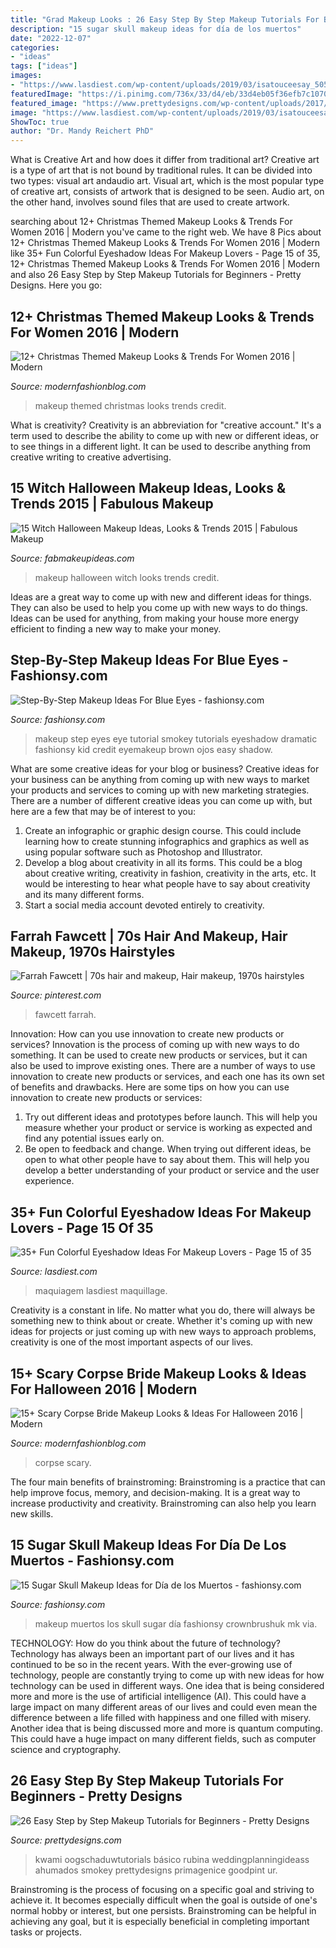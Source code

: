 ```yaml
---
title: "Grad Makeup Looks : 26 Easy Step By Step Makeup Tutorials For Beginners"
description: "15 sugar skull makeup ideas for día de los muertos"
date: "2022-12-07"
categories:
- "ideas"
tags: ["ideas"]
images:
- "https://www.lasdiest.com/wp-content/uploads/2019/03/isatouceesay_50556888_378440806220863_2872819835075358084_n-e1553957622426.jpg"
featuredImage: "https://i.pinimg.com/736x/33/d4/eb/33d4eb05f36efb7c10703992d99a95e1--farrah-fawcett-angels.jpg"
featured_image: "https://www.prettydesigns.com/wp-content/uploads/2017/12/12-easy-step-by-step-makeup-tutorials-for-beginners-6.jpg"
image: "https://www.lasdiest.com/wp-content/uploads/2019/03/isatouceesay_50556888_378440806220863_2872819835075358084_n-e1553957622426.jpg"
ShowToc: true
author: "Dr. Mandy Reichert PhD"
---
```



What is Creative Art and how does it differ from traditional art?
Creative art is a type of art that is not bound by traditional rules. It can be divided into two types: visual art andaudio art. Visual art, which is the most popular type of creative art, consists of artwork that is designed to be seen. Audio art, on the other hand, involves sound files that are used to create artwork.

	

		
searching about 12+ Christmas Themed Makeup Looks &amp; Trends For Women 2016 | Modern you've came to the right web. We have 8 Pics about 12+ Christmas Themed Makeup Looks &amp; Trends For Women 2016 | Modern like 35+ Fun Colorful Eyeshadow Ideas For Makeup Lovers - Page 15 of 35, 12+ Christmas Themed Makeup Looks &amp; Trends For Women 2016 | Modern and also 26 Easy Step by Step Makeup Tutorials for Beginners - Pretty Designs. Here you go:
		
    
## 12+ Christmas Themed Makeup Looks &amp; Trends For Women 2016 | Modern

<img loading=lazy src="http://modernfashionblog.com/wp-content/uploads/2016/12/12-Christmas-Themed-Makeup-Looks-Trends-For-Women-2016-8.jpg" onerror="this.onerror=null;this.src='https://tse1.mm.bing.net/th?id=OIP.ot-mce3R62jbbDYEXrCFfwAAAA&amp;pid=15.1';" alt="12+ Christmas Themed Makeup Looks &amp; Trends For Women 2016 | Modern">

_Source: modernfashionblog.com_

>makeup themed christmas looks trends credit. 

	

What is creativity?
Creativity is an abbreviation for "creative account." It's a term used to describe the ability to come up with new or different ideas, or to see things in a different light. It can be used to describe anything from creative writing to creative advertising.

    
## 15 Witch Halloween Makeup Ideas, Looks &amp; Trends 2015 | Fabulous Makeup

<img loading=lazy src="http://fabmakeupideas.com/wp-content/uploads/2015/10/15-Witch-Halloween-Makeup-Ideas-Looks-Trends-2015-9.jpg" onerror="this.onerror=null;this.src='https://tse4.mm.bing.net/th?id=OIP.mN2rX0WAMj7tzp8c-gbRHAHaJ3&amp;pid=15.1';" alt="15 Witch Halloween Makeup Ideas, Looks &amp; Trends 2015 | Fabulous Makeup">

_Source: fabmakeupideas.com_

>makeup halloween witch looks trends credit. 

	

Ideas are a great way to come up with new and different ideas for things. They can also be used to help you come up with new ways to do things. Ideas can be used for anything, from making your house more energy efficient to finding a new way to make your money.

    
## Step-By-Step Makeup Ideas For Blue Eyes - Fashionsy.com

<img loading=lazy src="https://fashionsy.com/wp-content/uploads/2014/12/4ecdf42ac814179d33b1441373eb2f9b-630x849.jpg" onerror="this.onerror=null;this.src='https://tse2.mm.bing.net/th?id=OIP.Tyc86xTOfm4SBYx0J7M9CgHaJ-&amp;pid=15.1';" alt="Step-By-Step Makeup Ideas For Blue Eyes - fashionsy.com">

_Source: fashionsy.com_

>makeup step eyes eye tutorial smokey tutorials eyeshadow dramatic fashionsy kid credit eyemakeup brown ojos easy shadow. 

	

What are some creative ideas for your blog or business?
Creative ideas for your business can be anything from coming up with new ways to market your products and services to coming up with new marketing strategies. There are a number of different creative ideas you can come up with, but here are a few that may be of interest to you: 
1) Create an infographic or graphic design course. This could include learning how to create stunning infographics and graphics as well as using popular software such as Photoshop and Illustrator. 
2) Develop a blog about creativity in all its forms. This could be a blog about creative writing, creativity in fashion, creativity in the arts, etc. It would be interesting to hear what people have to say about creativity and its many different forms. 
3) Start a social media account devoted entirely to creativity.

    
## Farrah Fawcett | 70s Hair And Makeup, Hair Makeup, 1970s Hairstyles

<img loading=lazy src="https://i.pinimg.com/736x/33/d4/eb/33d4eb05f36efb7c10703992d99a95e1--farrah-fawcett-angels.jpg" onerror="this.onerror=null;this.src='https://tse2.mm.bing.net/th?id=OIP.n6DFr-ldh1JQfQZ5-a0pSwHaKk&amp;pid=15.1';" alt="Farrah Fawcett | 70s hair and makeup, Hair makeup, 1970s hairstyles">

_Source: pinterest.com_

>fawcett farrah. 

	

Innovation: How can you use innovation to create new products or services?
Innovation is the process of coming up with new ways to do something. It can be used to create new products or services, but it can also be used to improve existing ones. There are a number of ways to use innovation to create new products or services, and each one has its own set of benefits and drawbacks. Here are some tips on how you can use innovation to create new products or services: 
1. Try out different ideas and prototypes before launch. This will help you measure whether your product or service is working as expected and find any potential issues early on. 
2. Be open to feedback and change. When trying out different ideas, be open to what other people have to say about them. This will help you develop a better understanding of your product or service and the user experience. 

    
## 35+ Fun Colorful Eyeshadow Ideas For Makeup Lovers - Page 15 Of 35

<img loading=lazy src="https://www.lasdiest.com/wp-content/uploads/2019/03/isatouceesay_50556888_378440806220863_2872819835075358084_n-e1553957622426.jpg" onerror="this.onerror=null;this.src='https://tse1.mm.bing.net/th?id=OIP.uMuCz-EZiD9S5zcYRvrAAAHaMJ&amp;pid=15.1';" alt="35+ Fun Colorful Eyeshadow Ideas For Makeup Lovers - Page 15 of 35">

_Source: lasdiest.com_

>maquiagem lasdiest maquillage. 

	

Creativity is a constant in life. No matter what you do, there will always be something new to think about or create. Whether it's coming up with new ideas for projects or just coming up with new ways to approach problems, creativity is one of the most important aspects of our lives.

    
## 15+ Scary Corpse Bride Makeup Looks &amp; Ideas For Halloween 2016 | Modern

<img loading=lazy src="https://modernfashionblog.com/wp-content/uploads/2016/09/15-Scary-Corpse-Bride-Makeup-Looks-Ideas-For-Halloween-2016-2.jpg" onerror="this.onerror=null;this.src='https://tse3.mm.bing.net/th?id=OIP.w8gfJ6w0PUzYlVkUXmL_oQHaJ4&amp;pid=15.1';" alt="15+ Scary Corpse Bride Makeup Looks &amp; Ideas For Halloween 2016 | Modern">

_Source: modernfashionblog.com_

>corpse scary. 

	

The four main benefits of brainstroming:
Brainstroming is a practice that can help improve focus, memory, and decision-making. It is a great way to increase productivity and creativity. Brainstroming can also help you learn new skills.

    
## 15 Sugar Skull Makeup Ideas For Día De Los Muertos - Fashionsy.com

<img loading=lazy src="https://fashionsy.com/wp-content/uploads/2016/11/anna20-630x840.jpeg" onerror="this.onerror=null;this.src='https://tse1.mm.bing.net/th?id=OIP.ey1UDIxS4ROqBGEgUSby7AHaJ4&amp;pid=15.1';" alt="15 Sugar Skull Makeup Ideas for Día de los Muertos - fashionsy.com">

_Source: fashionsy.com_

>makeup muertos los skull sugar día fashionsy crownbrushuk mk via. 

	

TECHNOLOGY: How do you think about the future of technology?
Technology has always been an important part of our lives and it has continued to be so in the recent years. With the ever-growing use of technology, people are constantly trying to come up with new ideas for how technology can be used in different ways. One idea that is being considered more and more is the use of artificial intelligence (AI). This could have a large impact on many different areas of our lives and could even mean the difference between a life filled with happiness and one filled with misery. Another idea that is being discussed more and more is quantum computing. This could have a huge impact on many different fields, such as computer science and cryptography.

    
## 26 Easy Step By Step Makeup Tutorials For Beginners - Pretty Designs

<img loading=lazy src="https://www.prettydesigns.com/wp-content/uploads/2017/12/12-easy-step-by-step-makeup-tutorials-for-beginners-6.jpg" onerror="this.onerror=null;this.src='https://tse3.mm.bing.net/th?id=OIP.zD67PVTOg3NCYH4CgGTNbwHaHa&amp;pid=15.1';" alt="26 Easy Step by Step Makeup Tutorials for Beginners - Pretty Designs">

_Source: prettydesigns.com_

>kwami oogschaduwtutorials básico rubina weddingplanningideass ahumados smokey prettydesigns primagenice goodpint ur. 

	

Brainstroming is the process of focusing on a specific goal and striving to achieve it. It becomes especially difficult when the goal is outside of one's normal hobby or interest, but one persists. Brainstroming can be helpful in achieving any goal, but it is especially beneficial in completing important tasks or projects.

